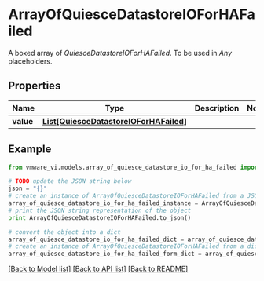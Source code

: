# ArrayOfQuiesceDatastoreIOForHAFailed

A boxed array of *QuiesceDatastoreIOForHAFailed*. To be used in *Any* placeholders. 

## Properties
Name | Type | Description | Notes
------------ | ------------- | ------------- | -------------
**value** | [**List[QuiesceDatastoreIOForHAFailed]**](QuiesceDatastoreIOForHAFailed.md) |  | 

## Example

```python
from vmware_vi.models.array_of_quiesce_datastore_io_for_ha_failed import ArrayOfQuiesceDatastoreIOForHAFailed

# TODO update the JSON string below
json = "{}"
# create an instance of ArrayOfQuiesceDatastoreIOForHAFailed from a JSON string
array_of_quiesce_datastore_io_for_ha_failed_instance = ArrayOfQuiesceDatastoreIOForHAFailed.from_json(json)
# print the JSON string representation of the object
print ArrayOfQuiesceDatastoreIOForHAFailed.to_json()

# convert the object into a dict
array_of_quiesce_datastore_io_for_ha_failed_dict = array_of_quiesce_datastore_io_for_ha_failed_instance.to_dict()
# create an instance of ArrayOfQuiesceDatastoreIOForHAFailed from a dict
array_of_quiesce_datastore_io_for_ha_failed_form_dict = array_of_quiesce_datastore_io_for_ha_failed.from_dict(array_of_quiesce_datastore_io_for_ha_failed_dict)
```
[[Back to Model list]](../README.md#documentation-for-models) [[Back to API list]](../README.md#documentation-for-api-endpoints) [[Back to README]](../README.md)


